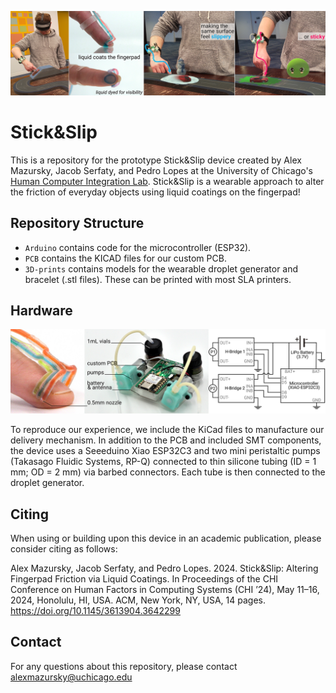 <p align="center">

![](/Images/figure_01-no-labels.png?raw=true)

</p>

# Stick&Slip

This is a repository for the prototype Stick&Slip device created by Alex Mazursky, Jacob Serfaty, and Pedro Lopes at the University of Chicago's [Human Computer Integration Lab](https://lab.plopes.org/). Stick&Slip is a wearable approach to alter the friction of everyday objects using liquid coatings on the fingerpad!


## Repository Structure

* `Arduino` contains code for the microcontroller (ESP32).
* `PCB` contains the KICAD files for our custom PCB.
* `3D-prints` contains models for the wearable droplet generator and bracelet (.stl files). These can be printed with most SLA printers.


## Hardware

<p align="center">

![](/Images/device-2.png?raw=true)

</p>

To reproduce our experience, we include the KiCad files to manufacture our delivery mechanism. In addition to the PCB and included SMT components, the device uses a Seeeduino Xiao ESP32C3 and two mini peristaltic pumps (Takasago Fluidic Systems, RP-Q) connected to thin silicone tubing (ID = 1 mm; OD = 2 mm) via barbed connectors. Each tube is then connected to the droplet generator.

## Citing

When using or building upon this device in an academic publication, please consider citing as follows:

Alex Mazursky, Jacob Serfaty, and Pedro Lopes. 2024. Stick&Slip: Altering Fingerpad Friction via Liquid Coatings. In Proceedings of the CHI Conference on Human Factors in Computing Systems (CHI ’24), May 11–16, 2024, Honolulu, HI, USA. ACM, New York, NY, USA, 14 pages. https://doi.org/10.1145/3613904.3642299

## Contact

For any questions about this repository, please contact alexmazursky@uchicago.edu
